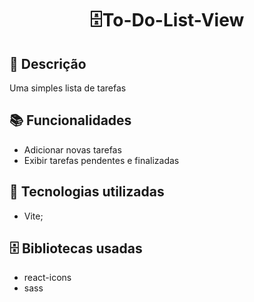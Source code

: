 ## <h1 align="center">:file_cabinet:To-Do-List-View</h1>

<!-- <img align="left" title="To-Do-List-View" src="#" /> -->

## :memo: Descrição
Uma simples lista de tarefas

## :books: Funcionalidades
* Adicionar novas tarefas
* Exibir tarefas pendentes e finalizadas

## :wrench: Tecnologias utilizadas
* Vite;

## :file_cabinet: Bibliotecas usadas
* react-icons
* sass